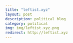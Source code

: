 ```yaml
---
title: "leftist.xyz"
layout: post
description: political blog
category: political
img: img/leftist.xyz.png
redirect: http://leftist.xyz
---
```


